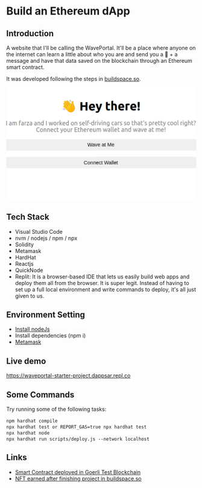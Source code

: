 # Build an Ethereum dApp

## Introduction

A website that I'll be calling the WavePortal. It'll be a place where anyone on the internet can learn a little about who you are and send you a 👋 + a message and have that data saved on the blockchain through an Ethereum smart contract.

It was developed following the steps in [buildspace.so](https://buildspace.so/).


![sample image app](./images/app.png)


## Tech Stack

* Visual Studio Code
* nvm / nodejs / npm / npx
* Solidity
* Metamask
* HardHat
* Reactjs
* QuickNode
* Replit: It is a browser-based IDE that lets us easily build web apps and deploy them all from the browser. It is super legit. Instead of having to set up a full local environment and write commands to deploy, it's all just given to us.


## Environment Setting

* [Install nodeJs](https://github.com/nvm-sh/nvm)
* Install dependencies (npm i)
* [Metamask](https://metamask.io/)

## Live demo

https://waveportal-starter-project.dappsar.repl.co

## Some Commands

Try running some of the following tasks:

```shell
npm hardhat compile
npx hardhat test or REPORT_GAS=true npx hardhat test
npx hardhat node
npx hardhat run scripts/deploy.js --network localhost
```

## Links

* [Smart Contract deployed in Goerli Test Blockchain](https://goerli.etherscan.io/address/0x7D2dAeb5DddbD49CB88B0679B8D190bb5561c3dd)
* [NFT earned after finishing project in buildspace.so](https://opensea.io/assets/matic/0x5c4E5ae2ADEAD056fD39badCe6A5A0e4ceBec3Ee/5)

